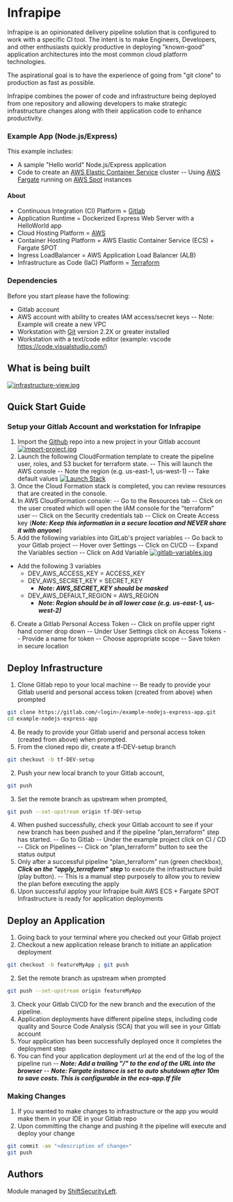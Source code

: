 # Infrapipe

Infrapipe is an opinionated delivery pipeline solution that is configured to work with a specific CI tool.  The intent is to make Engineers, Developers, and other enthusiasts quickly productive in deploying "known-good" application architectures into the most common cloud platform technologies.  

The aspirational goal is to have the experience of going from "git clone" to production as fast as possible.

Infrapipe combines the power of code and infrastructure being deployed from one repository and allowing developers to make strategic infrastructure changes along with their application code to enhance productivity.

### Example App (Node.js/Express)
This example includes:
- A sample "Hello world" Node.js/Express application
- Code to create an [AWS Elastic Container Service](https://aws.amazon.com/ecs/) cluster
-- Using [AWS Fargate](https://aws.amazon.com/fargate/) running on [AWS Spot](https://aws.amazon.com/ec2/spot/) instances

#### About
-   Continuous Integration (CI) Platform = [Gitlab](https://www.gitlab.com) 
-   Application Runtime = Dockerized Express Web Server with a HelloWorld app
-   Cloud Hosting Platform = [AWS](https://aws.amazon.com/)
-   Container Hosting Platform = AWS Elastic Container Service (ECS) + Fargate SPOT 
-   Ingress LoadBalancer = AWS Application Load Balancer (ALB)
-   Infrastructure as Code (IaC) Platform = [Terraform](https://www.terraform.io/)

### Dependencies
Before you start please have the following:
-   Gitlab account
-   AWS account with ability to creates IAM access/secret keys
-- Note: Example will create a new VPC
-   Workstation with [Git](https://git-scm.com/downloads) version 2.2X or greater installed
-   Workstation with a text/code editor (example: vscode https://code.visualstudio.com/)

## What is being built ##
[![infrastructure-view.jpg](https://i.postimg.cc/V6wRwH9j/infrastructure-view.jpg)](https://postimg.cc/bG6bHgBJ)

## Quick Start Guide
### Setup your Gitlab Account and workstation for Infrapipe
1. Import the [Github](https://github.com/shiftsecurityleft/example-nodejs-express-app.git) repo into a new project in your Gitlab account
[![import-project.jpg](https://i.postimg.cc/Fs1RWkng/import-project.jpg)](https://postimg.cc/KRSx4jbR)
1. Launch the following CloudFormation template to create the pipeline user, roles, and S3 bucket for terraform state.
-- This will launch the AWS console
-- Note the region (e.g. us-east-1, us-west-1)
-- Take default values
[![Launch Stack](https://s3.amazonaws.com/cloudformation-examples/cloudformation-launch-stack.png)](https://console.aws.amazon.com/cloudformation/home?region=us-east-1#/stacks/new?stackName=InfraPipeSetup&templateURL=https://shiftsecurityleft-infrapipe-cf.s3.amazonaws.com/infrapipe/branch/master/cf-templates/infrapipe-setup.cfn.yaml) 
1. Once the Cloud Formation stack is completed, you can review resources that are created in the console.
1. In AWS CloudFormation console:
-- Go to the Resources tab 
-- Click on the user created which will open the IAM console for the "terraform" user
-- Click on the Security credentials tab
-- Click on Create Access key (***Note: Keep this information in a secure location and NEVER share it with anyone***)
1. Add the following variables into GitLab's project variables
-- Go back to your Gitlab project
--  Hover over Settings
-- Click on CI/CD
-- Expand the Variables section
-- Click on Add Variable
[![gitlab-variables.jpg](https://i.postimg.cc/y6r0C3b8/gitlab-variables.jpg)](https://postimg.cc/WtgdMzVB)
- Add the following 3 variables
   - DEV_AWS_ACCESS_KEY = ACCESS_KEY
   - DEV_AWS_SECRET_KEY = SECRET_KEY
      -  ***Note: AWS_SECRET_KEY should be masked***
   - DEV_AWS_DEFAULT_REGION = AWS_REGION
      -  ***Note: Region should be in all lower case (e.g. us-east-1, us-west-2)***
6. Create a Gitlab Personal Access Token
--  Click on profile upper right hand corner drop down
--  Under User Settings click on Access Tokens
--  Provide a name for token
--  Choose appropriate scope
--  Save token in secure location

## Deploy Infrastructure
1. Clone Gitlab repo to your local machine
-- Be ready to provide your Gitlab userid and personal access token (created from above) when prompted
```sh
git clone https://gitlab.com/<login>/example-nodejs-express-app.git
cd example-nodejs-express-app
```
4. Be ready to provide your Gitlab userid and personal access token (created from above) when prompted.
2. From the cloned repo dir, create a tf-DEV-setup branch
```sh
git checkout -b tf-DEV-setup
```
2. Push your new local branch to your Gitlab account,
 ```sh
git push
```
3. Set the remote branch as upstream when prompted,
```sh   
git push --set-upstream origin tf-DEV-setup
```
4. When pushed successfully, check your Gitlab account to see if your new branch has been pushed and if the pipeline "plan_terraform" step has started.
--  Go to Gitlab
--  Under the example project click on CI / CD
--  Click on Pipelines
--  Click on "plan_terraform" button to see the status output
1. Only after a successful pipeline "plan_terraform" run (green checkbox), ***Click on the "apply_terraform" step*** to execute the infrastructure build (play button).
-- This is a manual step purposely to allow you to review the plan before executing the apply
1. Upon successful apploy your Infrapipe built AWS ECS + Fargate SPOT Infrastructure is ready for application deployments

## Deploy an Application
1. Going back to your terminal where you checked out your Gitlab project
2. Checkout a new application release branch to initiate an application deployment
```sh
git checkout -b featureMyApp ; git push
```
2. Set the remote branch as upstream when prompted
```sh
git push --set-upstream origin featureMyApp
```
3. Check your Gitlab CI/CD for the new branch and the execution of the pipeline.
1. Application deployments have different pipeline steps, including code quality and Source Code Analysis (SCA) that you will see in your Gitlab account
1. Your application has been successfully deployed once it completes the deployment step
2. You can find your application deployment url at the end of the log of the pipeline run
-- ***Note: Add a trailing "/" to the end of the URL into the browser***
-- ***Note: Fargate instance is set to auto shutdown after 10m to save costs.  This is configurable in the ecs-app.tf file***

### Making Changes
1. If you wanted to make changes to infrastructure or the app you would make them in your IDE in your Gitlab repo
2. Upon committing the change and pushing it the pipeline will execute and deploy your change
```sh
git commit -am "<description of change>"
git push
```
## Authors

Module managed by [ShiftSecurityLeft](https://shiftsecurityleft.io).
